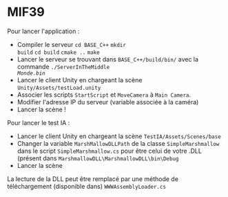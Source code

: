 # MIF39

Pour lancer l'application :
* Compiler le serveur
<code>cd BASE_C++</code>
<code>mkdir build</code>
<code>cd build</code>
<code>cmake ..</code>
<code>make</code>
* Lancer le serveur se trouvant dans <code>BASE_C++/build/bin/</code> avec la commande <code>./ServerInTheMiddle _Monde.bin_</code>
* Lancer le client Unity en chargeant la scène <code>Unity/Assets/testLoad.unity</code>
* Associer les scripts <code>StartScript</code> et <code>MoveCamera</code> à <code>Main Camera</code>.
* Modifier l'adresse IP du serveur (variable associée à la caméra)
* Lancer la scène !


Pour lancer le test IA :
* Lancer le client Unity en chargeant la scène <code>TestIA/Assets/Scenes/base</code>
* Changer la variable <code>MarshMallowDLLPath</code> de la classe <code>SimpleMarshmallow</code> dans le script <code>SimpleMarshmallow.cs</code> pour être celui de votre .DLL (présent dans <code>MarshmallowDLL\MarshmallowDLL\bin\Debug</code>
* Lancer la scène

La lecture de la DLL peut être remplacé par une méthode de téléchargement (disponible dans) <code>WWWAssemblyLoader.cs</code>
